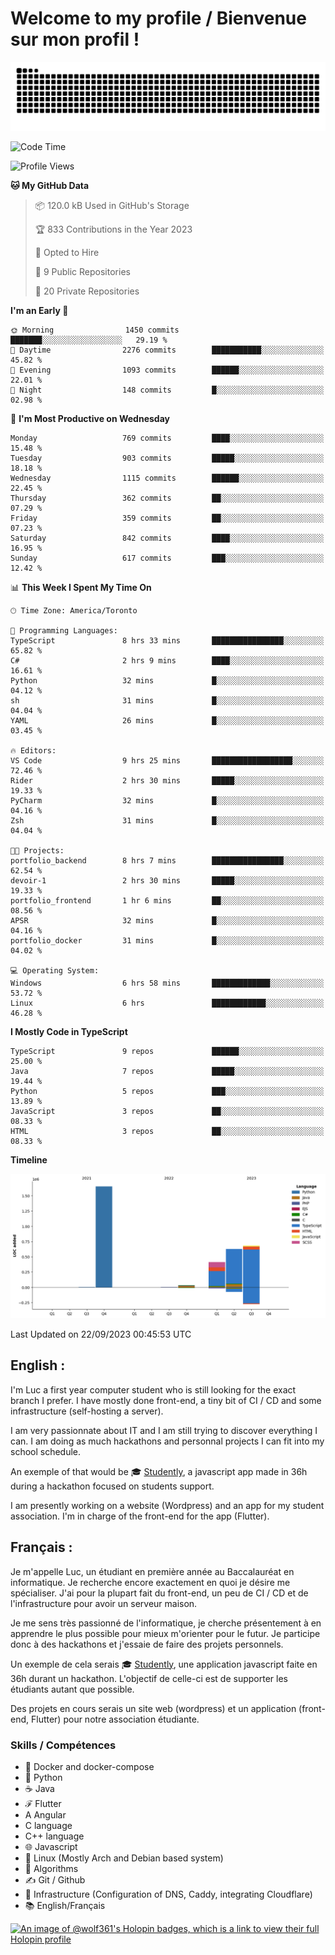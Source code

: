 # Welcome to my profile / Bienvenue sur mon profil !

![snake gif](https://github.com/wolf-361/wolf-361/blob/output/github-contribution-grid-snake.svg)

<!--START_SECTION:waka-->
![Code Time](http://img.shields.io/badge/Code%20Time-348%20hrs%2021%20mins-blue)

![Profile Views](http://img.shields.io/badge/Profile%20Views-0-blue)

**🐱 My GitHub Data** 

> 📦 120.0 kB Used in GitHub's Storage 
 > 
> 🏆 833 Contributions in the Year 2023
 > 
> 💼 Opted to Hire
 > 
> 📜 9 Public Repositories 
 > 
> 🔑 20 Private Repositories 
 > 
**I'm an Early 🐤** 

```text
🌞 Morning                1450 commits        ███████░░░░░░░░░░░░░░░░░░   29.19 % 
🌆 Daytime                2276 commits        ███████████░░░░░░░░░░░░░░   45.82 % 
🌃 Evening                1093 commits        ██████░░░░░░░░░░░░░░░░░░░   22.01 % 
🌙 Night                  148 commits         █░░░░░░░░░░░░░░░░░░░░░░░░   02.98 % 
```
📅 **I'm Most Productive on Wednesday** 

```text
Monday                   769 commits         ████░░░░░░░░░░░░░░░░░░░░░   15.48 % 
Tuesday                  903 commits         █████░░░░░░░░░░░░░░░░░░░░   18.18 % 
Wednesday                1115 commits        ██████░░░░░░░░░░░░░░░░░░░   22.45 % 
Thursday                 362 commits         ██░░░░░░░░░░░░░░░░░░░░░░░   07.29 % 
Friday                   359 commits         ██░░░░░░░░░░░░░░░░░░░░░░░   07.23 % 
Saturday                 842 commits         ████░░░░░░░░░░░░░░░░░░░░░   16.95 % 
Sunday                   617 commits         ███░░░░░░░░░░░░░░░░░░░░░░   12.42 % 
```


📊 **This Week I Spent My Time On** 

```text
🕑︎ Time Zone: America/Toronto

💬 Programming Languages: 
TypeScript               8 hrs 33 mins       ████████████████░░░░░░░░░   65.82 % 
C#                       2 hrs 9 mins        ████░░░░░░░░░░░░░░░░░░░░░   16.61 % 
Python                   32 mins             █░░░░░░░░░░░░░░░░░░░░░░░░   04.12 % 
sh                       31 mins             █░░░░░░░░░░░░░░░░░░░░░░░░   04.04 % 
YAML                     26 mins             █░░░░░░░░░░░░░░░░░░░░░░░░   03.45 % 

🔥 Editors: 
VS Code                  9 hrs 25 mins       ██████████████████░░░░░░░   72.46 % 
Rider                    2 hrs 30 mins       █████░░░░░░░░░░░░░░░░░░░░   19.33 % 
PyCharm                  32 mins             █░░░░░░░░░░░░░░░░░░░░░░░░   04.16 % 
Zsh                      31 mins             █░░░░░░░░░░░░░░░░░░░░░░░░   04.04 % 

🐱‍💻 Projects: 
portfolio_backend        8 hrs 7 mins        ████████████████░░░░░░░░░   62.54 % 
devoir-1                 2 hrs 30 mins       █████░░░░░░░░░░░░░░░░░░░░   19.33 % 
portfolio_frontend       1 hr 6 mins         ██░░░░░░░░░░░░░░░░░░░░░░░   08.56 % 
APSR                     32 mins             █░░░░░░░░░░░░░░░░░░░░░░░░   04.16 % 
portfolio_docker         31 mins             █░░░░░░░░░░░░░░░░░░░░░░░░   04.02 % 

💻 Operating System: 
Windows                  6 hrs 58 mins       █████████████░░░░░░░░░░░░   53.72 % 
Linux                    6 hrs               ████████████░░░░░░░░░░░░░   46.28 % 
```

**I Mostly Code in TypeScript** 

```text
TypeScript               9 repos             ██████░░░░░░░░░░░░░░░░░░░   25.00 % 
Java                     7 repos             █████░░░░░░░░░░░░░░░░░░░░   19.44 % 
Python                   5 repos             ███░░░░░░░░░░░░░░░░░░░░░░   13.89 % 
JavaScript               3 repos             ██░░░░░░░░░░░░░░░░░░░░░░░   08.33 % 
HTML                     3 repos             ██░░░░░░░░░░░░░░░░░░░░░░░   08.33 % 
```



**Timeline**

![Lines of Code chart](https://raw.githubusercontent.com/wolf-361/wolf-361/main/assets/bar_graph.png)


 Last Updated on 22/09/2023 00:45:53 UTC
<!--END_SECTION:waka-->

## English : 

I'm Luc a first year computer student who is still looking for the exact branch I prefer. I have mostly done front-end, a tiny bit of CI / CD and some infrastructure (self-hosting a server).

I am very passionnate about IT and I am still trying to discover everything I can. I am doing as much hackathons and personnal projects I can fit into my school schedule.

An exemple of that would be 🎓 [Studently](https://github.com/wolf-361/Studently-CodeJam12), a javascript app made in 36h during a hackathon focused on students support.

I am presently working on a website (Wordpress) and an app for my student association. I'm in charge of the front-end for the app (Flutter).

## Français :

Je m'appelle Luc, un étudiant en première année au Baccalauréat en informatique. Je recherche encore exactement en quoi je désire me spécialiser. J'ai pour la plupart fait du front-end, un peu de CI / CD et de l'infrastructure pour avoir un serveur maison.

Je me sens très passionné de l'informatique, je cherche présentement à en apprendre le plus possible pour mieux m'orienter pour le futur. Je participe donc à des hackathons et j'essaie de faire des projets personnels.

Un exemple de cela serais 🎓 [Studently](https://github.com/wolf-361/Studently-CodeJam12), une application javascript faite en 36h durant un hackathon. L'objectif de celle-ci est de supporter les étudiants autant que possible.

Des projets en cours serais un site web (wordpress) et un application (front-end, Flutter) pour notre association étudiante.

###  Skills / Compétences

* 🐋 Docker and docker-compose
* 🐍 Python
* ☕ Java
* ℱ Flutter
* A Angular
* C language
* C++ language
* 🌐 Javascript
* 🐧 Linux (Mostly Arch and Debian based system)
* 🧩 Algorithms
* ✍️ Git / Github
* 📜 Infrastructure (Configuration of DNS, Caddy, integrating Cloudflare)
* 📚 English/Français

[![An image of @wolf361's Holopin badges, which is a link to view their full Holopin profile](https://holopin.me/wolf361)](https://holopin.io/@wolf361)


